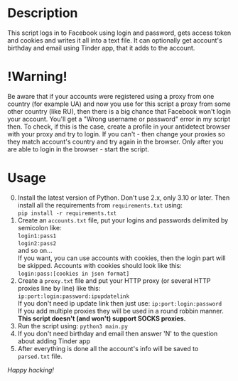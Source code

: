 # Description
This script logs in to Facebook using login and password, gets access token and cookies and writes it all into a text file. 
It can optionally get account's birthday and email using Tinder app, that it adds to the account.

# !Warning!
Be aware that if your accounts were registered using a proxy from one country (for example UA) and now you use for this script a proxy from some
other country (like RU), then there is a big chance that Facebook won't login your account. You'll get a "Wrong username or password" error in my script then.
To check, if this is the case, create a profile in your antidetect browser with your proxy and try to login. If you can't - then change your proxies so they match
account's country and try again in the browser. Only after you are able to login in the browser - start the script.

# Usage
0. Install the latest version of Python. Don't use 2.x, only 3.10 or later. Then install all the requirements from `requirements.txt` using:<br>
`pip install -r requirements.txt`
1. Create an `accounts.txt` file, put your logins and passwords delimited by semicolon like:<br>
`login1:pass1`<br>
`login2:pass2`<br>
and so on...<br>
If you want, you can use accounts with cookies, then the login part will be skipped. Accounts with cookies should look like this:<br>
`login:pass:[cookies in json format]`
2. Create a `proxy.txt` file and put your HTTP proxy (or several HTTP proxies line by line) like this:<br>
`ip:port:login:password:ipupdatelink`<br>
If you don't need ip update link then just use: `ip:port:login:password`<br>
If you add multiple proxies they will be used in a round robbin manner.<br>
**This script doesn't (and won't) support SOCKS proxies.**
3. Run the script using: `python3 main.py`
4. If you don't need birthday and email then answer 'N' to the question about adding Tinder app
5. After everything is done all the account's info will be saved to `parsed.txt` file.

*Happy hacking!*
